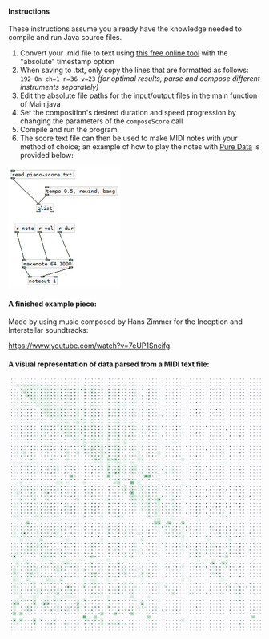 #### Instructions
These instructions assume you already have the knowledge needed to compile and run Java source files.

1. Convert your .mid file to text using [this free online tool](http://flashmusicgames.com/midi/mid2txt.php) with the "absolute" timestamp option
2. When saving to .txt, only copy the lines that are formatted as follows: `192 On ch=1 n=36 v=23` *(for optimal results, parse and compose different instruments separately)*
3. Edit the absolute file paths for the input/output files in the main function of Main.java
4. Set the composition's desired duration and speed progression by changing the parameters of the `composeScore` call
5. Compile and run the program
6. The score text file can then be used to make MIDI notes with your method of choice; an example of how to play the notes with [Pure Data](https://puredata.info/) is provided below: 

![](https://raw.githubusercontent.com/Bennett-Lynch/Markov/master/samples/pure-data-setup.png)

#### A finished example piece:
Made by using music composed by Hans Zimmer for the Inception and Interstellar soundtracks:

https://www.youtube.com/watch?v=7eUP1Sncifg

#### A visual representation of data parsed from a MIDI text file:
![](https://raw.githubusercontent.com/Bennett-Lynch/Markov/master/samples/visual-representation.png)
